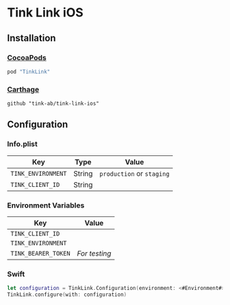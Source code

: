 # Tink Link iOS

## Installation

### [CocoaPods](https://cocoapods.org)
```ruby
pod "TinkLink"
```

### [Carthage](https://github.com/Carthage/Carthage)
```ogdl
github "tink-ab/tink-link-ios"
```

## Configuration

### Info.plist
Key | Type | Value
--- | ---- | -----
`TINK_ENVIRONMENT` | String | `production` or `staging` 
`TINK_CLIENT_ID` | String |

### Environment Variables
Key | Value
--- | -----
`TINK_CLIENT_ID` | 
`TINK_ENVIRONMENT` | 
`TINK_BEARER_TOKEN` | *For testing*

### Swift
```swift
let configuration = TinkLink.Configuration(environment: <#Environment#>, clientId: <#String#>, redirectUrl: <#URL#>)
TinkLink.configure(with: configuration)
```
